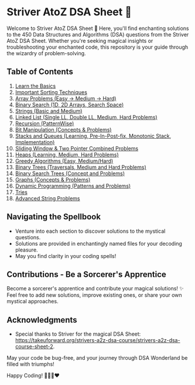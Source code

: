 # Striver AtoZ DSA Sheet 🚀

Welcome to Striver AtoZ DSA Sheet 🎉 Here, you'll find enchanting solutions to the 450 Data Structures and Algorithms (DSA) questions from the Striver AtoZ DSA Sheet. Whether you're seeking magical insights or troubleshooting your enchanted code, this repository is your guide through the wizardry of problem-solving.

## Table of Contents

1. [Learn the Basics](learn-the-basics)
2. [Important Sorting Techniques](#important-sorting-techniques)
3. [Array Problems (Easy -> Medium -> Hard)](#array-problems-easy--medium--hard)
4. [Binary Search (1D, 2D Arrays, Search Space)](#binary-search-1d-2d-arrays-search-space)
5. [Strings (Basic and Medium)](#strings-basic-and-medium)
6. [Linked List (Single LL, Double LL, Medium, Hard Problems)](#linked-list-single-ll-double-ll-medium-hard-problems)
7. [Recursion (PatternWise)](#recursion-patternwise)
8. [Bit Manipulation (Concepts & Problems)](#bit-manipulation-concepts--problems)
9. [Stacks and Queues (Learning, Pre-In-Post-fix, Monotonic Stack, Implementation)](#stacks-and-queues-learning-pre-in-post-fix-monotonic-stack-implementation)
10. [Sliding Window & Two Pointer Combined Problems](#sliding-window--two-pointer-combined-problems)
11. [Heaps (Learning, Medium, Hard Problems)](#heaps-learning-medium-hard-problems)
12. [Greedy Algorithms (Easy, Medium/Hard)](#greedy-algorithms-easy-mediumhard)
13. [Binary Trees (Traversals, Medium and Hard Problems)](#binary-trees-traversals-medium-and-hard-problems)
14. [Binary Search Trees (Concept and Problems)](#binary-search-trees-concept-and-problems)
15. [Graphs (Concepts & Problems)](#graphs-concepts--problems)
16. [Dynamic Programming (Patterns and Problems)](#dynamic-programming-patterns-and-problems)
17. [Tries](#tries)
18. [Advanced String Problems](#advanced-string-problems)



## Navigating the Spellbook

- Venture into each section to discover solutions to the mystical questions.
- Solutions are provided in enchantingly named files for your decoding pleasure.
- May you find clarity in your coding spells!

## Contributions - Be a Sorcerer's Apprentice

Become a sorcerer's apprentice and contribute your magical solutions! ✨ Feel free to add new solutions, improve existing ones, or share your own mystical approaches.

## Acknowledgments

- Special thanks to Striver for the magical DSA Sheet: https://takeuforward.org/strivers-a2z-dsa-course/strivers-a2z-dsa-course-sheet-2.

May your code be bug-free, and your journey through DSA Wonderland be filled with triumphs!


Happy Coding! 🚀🧙‍♂️❤

